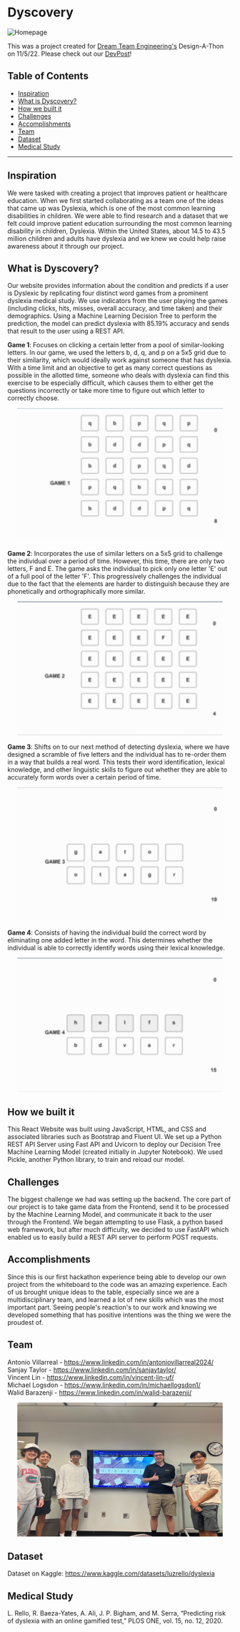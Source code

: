 # Dyscovery

![Homepage](https://github.com/Antonio-Villarreal/Dyscovery/blob/main/Images/Home.png)

This was a project created for [Dream Team Engineering's](https://www.ufdreamteam.org/dream-team-engineering) Design-A-Thon on 11/5/22. Please check out our [DevPost](https://devpost.com/software/dyslexia-diagnosis-game)!

## Table of Contents
- [Inspiration](#inspiration)
- [What is Dyscovery?](#what-is-dyscovery)
- [How we built it](#how-we-built-it)
- [Challenges](#challenges)
- [Accomplishments](#accomplishments)
- [Team](#team)
- [Dataset](#dataset)
- [Medical Study](#medical-study)

---

## Inspiration
We were tasked with creating a project that improves patient or healthcare education. When we first started collaborating as a team one of the ideas that came up was Dyslexia, which is one of the most common learning disabilities in children. We were able to find research and a dataset that we felt could improve patient education surrounding the most common learning disability in children, Dyslexia. Within the United States, about 14.5 to 43.5 million children and adults have dyslexia and we knew we could help raise awareness about it through our project.

## What is Dyscovery?
Our website provides information about the condition and predicts if a user is Dyslexic by replicating four distinct word games from a prominent dyslexia medical study. We use indicators from the user playing the games (including clicks, hits, misses, overall accuracy, and time taken) and their demographics. Using a Machine Learning Decision Tree to perform the prediction, the model can predict dyslexia with 85.19% accuracy and sends that result to the user using a REST API.

**Game 1**: Focuses on clicking a certain letter from a pool of similar-looking letters. In our game, we used the letters b, d, q, and p on a 5x5 grid due to their similarity, which would ideally work against someone that has dyslexia. With a time limit and an objective to get as many correct questions as possible in the allotted time, someone who deals with dyslexia can find this exercise to be especially difficult, which causes them to either get the questions incorrectly or take more time to figure out which letter to correctly choose.  

<p align="center">
  <img width="460" height="300" src="https://github.com/Antonio-Villarreal/Dyscovery/blob/main/Images/Game1.png">
</p>

**Game 2**: Incorporates the use of similar letters on a 5x5 grid to challenge the individual over a period of time. However, this time, there are only two letters, F and E. The game asks the individual to pick only one letter 'E' out of a full pool of the letter 'F'. This progressively challenges the individual due to the fact that the elements are harder to distinguish because they are phonetically and orthographically more similar.  

<p align="center">
  <img width="460" height="300" src="https://github.com/Antonio-Villarreal/Dyscovery/blob/main/Images/Game2.png">
</p>

**Game 3**: Shifts on to our next method of detecting dyslexia, where we have designed a scramble of five letters and the individual has to re-order them in a way that builds a real word. This tests their word identification, lexical knowledge, and other linguistic skills to figure out whether they are able to accurately form words over a certain period of time.  

<p align="center">
  <img width="460" height="300" src="https://github.com/Antonio-Villarreal/Dyscovery/blob/main/Images/Game3.png">
</p>

**Game 4**: Consists of having the individual build the correct word by eliminating one added letter in the word. This determines whether the individual is able to correctly identify words using their lexical knowledge.  

<p align="center">
  <img width="460" height="300" src="https://github.com/Antonio-Villarreal/Dyscovery/blob/main/Images/Game4.png">
</p>

## How we built it
This React Website was built using JavaScript, HTML, and CSS and associated libraries such as Bootstrap and Fluent UI. We set up a Python REST API Server using Fast API and Uvicorn to deploy our Decision Tree Machine Learning Model (created initially in Jupyter Notebook). We used Pickle, another Python library, to train and reload our model.

## Challenges
The biggest challenge we had was setting up the backend. The core part of our project is to take game data from the Frontend, send it to be processed by the Machine Learning Model, and communicate it back to the user through the Frontend. We began attempting to use Flask, a python based web framework, but after much difficulty, we decided to use FastAPI which enabled us to easily build a REST API server to perform POST requests.

## Accomplishments
Since this is our first hackathon experience being able to develop our own project from the whiteboard to the code was an amazing experience. Each of us brought unique ideas to the table, especially since we are a multidisciplinary team, and learned a lot of new skills which was the most important part. Seeing people's reaction's to our work and knowing we developed something that has positive intentions was the thing we were the proudest of.

## Team
Antonio Villarreal - https://www.linkedin.com/in/antoniovillarreal2024/  
Sanjay Taylor - https://www.linkedin.com/in/sanjaytaylor/  
Vincent Lin - https://www.linkedin.com/in/vincent-lin-uf/  
Michael Logsdon - https://www.linkedin.com/in/michaellogsdon1/  
Walid Barazenji - https://www.linkedin.com/in/walid-barazenji/  

<p align="center">
  <img width="460" height="300" src="https://github.com/Antonio-Villarreal/Dyscovery/blob/main/Images/Team.jpg">
</p>

## Dataset
Dataset on Kaggle: https://www.kaggle.com/datasets/luzrello/dyslexia

## Medical Study
L. Rello, R. Baeza-Yates, A. Ali, J. P. Bigham, and M. Serra, “Predicting risk of dyslexia with an online gamified test,” PLOS ONE, vol. 15, no. 12, 2020. 
